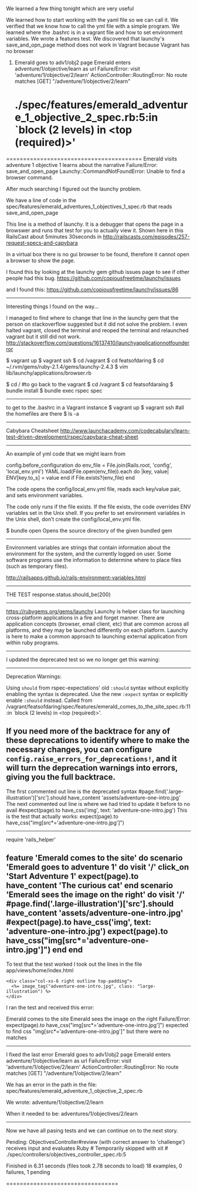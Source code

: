 We learned a few thing tonight which are very useful

We learned how to start working with the yaml file so we can call it.
We verified that we know how to call the yml file with a simple program.
We learned where the .bashrc is in a vagrant file and how to set environment variables.
We wrote a features test.
We discovered that launchy's save_and_opn_page method does not work in Vagrant because Vagrant has no browser

  1) Emerald goes to adv1/obj2 page Emerald enters adventure/1/objective/learn as url
     Failure/Error: visit 'adventure/1/objective/2/learn'
     ActionController::RoutingError:
       No route matches [GET] "/adventure/1/objective/2/learn"
     # ./spec/features/emerald_adventure_1_objective_2_spec.rb:5:in `block (2 levels) in <top (required)>' 

========================================
Emerald visits adventure 1 objective 1 learns about the narrative
     Failure/Error: save_and_open_page
     Launchy::CommandNotFoundError:
       Unable to find a browser command.

After much searching I figured out the launchy problem. 

We have a line of code in the spec/features/emerald_adventures_1_objectives_1_spec.rb that reads save_and_open_page

This line is a method of launchy. 
It is a debugger that opens the page in a browswer and runs that test for you to actually view it. Shown here in this RailsCast about 5minutes 30seconds in http://railscasts.com/episodes/257-request-specs-and-capybara

In a virtual box there is no gui browser to be found, therefore it cannot open a browser to show the page.

I found this by looking at the launchy gem github issues page to see if other people had this bug. https://github.com/copiousfreetime/launchy/issues

and I found this: https://github.com/copiousfreetime/launchy/issues/86

-------------------------------------------
Interesting things I found on the way...

I managed to find where to change that line in the launchy gem that the person on stackoverflow suggested but it did not solve the problem. I even halted vagrant, closed the terminal and reoped the terminal and relaunched vagrant but it still did not work.
http://stackoverflow.com/questions/16137410/launchyapplicationnotfounderror

$ vagrant up
$ vagrant ssh
$ cd /vagrant
$ cd featsofdaring
$ cd ~/.rvm/gems/ruby-2.1.4/gems/launchy-2.4.3
$ vim lib/launchy/applications/browser.rb

$ cd /  #to go back to the vagrant
$ cd /vagrant
$ cd featsofdaraing
$ bundle install
$ bundle exec rspec spec

---------------------------------------

to get to the .bashrc in a Vagrant instance
$ vagrant up
$ vagrant ssh  #all the homefiles are there
$ ls -a

---------------------------------------

Cabybara Cheatsheet
http://www.launchacademy.com/codecabulary/learn-test-driven-development/rspec/capybara-cheat-sheet

---------------------------------------

An example of yml code that we might learn from

config.before_configuration do
  env_file = File.join(Rails.root, 'config', 'local_env.yml')
  YAML.load(File.open(env_file)).each do |key, value|
    ENV[key.to_s] = value
  end if File.exists?(env_file)
end

The code opens the config/local_env.yml file, reads each key/value pair, and sets environment variables.

The code only runs if the file exists. If the file exists, the code overrides ENV variables set in the Unix shell. If you prefer to set environment variables in the Unix shell, don’t create the config/local_env.yml file.



$ bundle open <gemname>
Opens the source directory of the given bundled gem

----------------------------------------

Environment variables are strings that contain information about the environment for the system, and the currently logged on user. Some software programs use the information to determine where to place files (such as temporary files).

http://railsapps.github.io/rails-environment-variables.html

----------------------------------------

THE TEST
response.status.should_be(200)

----------------------------------------

https://rubygems.org/gems/launchy
Launchy is helper class for launching cross-platform applications in a fire and forget manner. There are application concepts (browser, email client, etc) that are common across all platforms, and they may be launched differently on each platform. Launchy is here to make a common approach to launching external application from within ruby programs.

----------------------------------------

I updated the deprecated test so we no longer get this warning:

---------------------
Deprecation Warnings:

Using `should` from rspec-expectations' old `:should` syntax without explicitly enabling the syntax is deprecated. Use the new `:expect` syntax or explicitly enable `:should` instead. Called from /vagrant/featsofdaring/spec/features/emerald_comes_to_the_site_spec.rb:11:in `block (2 levels) in <top (required)>'.


If you need more of the backtrace for any of these deprecations to
identify where to make the necessary changes, you can configure
`config.raise_errors_for_deprecations!`, and it will turn the
deprecation warnings into errors, giving you the full backtrace.
---------------------

The first commented out line is the deprecated syntax
  #page.find('.large-illustration')['src'].should have_content
    'assets/adventure-one-intro.jpg'
The next commented out line is where we had tried to update it before to no avail
  #expect(page).to have_css('img', text: 'adventure-one-intro.jpg')
This is the test that actually works: 
  expect(page).to have_css("img[src*='adventure-one-intro.jpg']")

---------------------
require 'rails_helper'

feature 'Emerald comes to the site' do
  scenario 'Emerald goes to adventure 1' do
    visit '/' 
    click_on 'Start Adventure 1'
    expect(page).to have_content 'The curious cat'
  end 
  scenario 'Emerald sees the image on the right' do
    visit '/' 
    #page.find('.large-illustration')['src'].should have_content
      'assets/adventure-one-intro.jpg'
    #expect(page).to have_css('img', text: 'adventure-one-intro.jpg')
    expect(page).to have_css("img[src*='adventure-one-intro.jpg']")
  end 
end
---------------------

To test that the test worked I took out the lines in the file
  app/views/home/index.html

    <div class="col-xs-6 right outline top-padding">
      <%= image_tag("adventure-one-intro.jpg", class: "large-illustration") %>
    </div>

I ran the test and received this error:

   Emerald comes to the site Emerald sees the image on the right
     Failure/Error: expect(page).to have_css("img[src*='adventure-one-intro.jpg']")
       expected to find css "img[src*='adventure-one-intro.jpg']" but there were no matches
   
---------------------

I fixed the last error
Emerald goes to adv1/obj2 page Emerald enters adventure/1/objective/learn as url
     Failure/Error: visit 'adventure/1/objective/2/learn'
     ActionController::RoutingError:
       No route matches [GET] "/adventure/1/objective/2/learn"

We has an error in the path in the file:
spec/features/emerald_adventure_1_objective_2_spec.rb

We wrote:
adventure/1/objective/2/learn

When it needed to be:
adventures/1/objectives/2/learn

---------------------

Now we have all pasing tests and we can continue on to the next story.

Pending:
  ObjectivesController#review (with correct answer to 'challenge') receives input and evaluates Ruby
    # Temporarily skipped with xit
    # ./spec/controllers/objectives_controller_spec.rb:5

Finished in 6.31 seconds (files took 2.78 seconds to load)
18 examples, 0 failures, 1 pending

=================================
